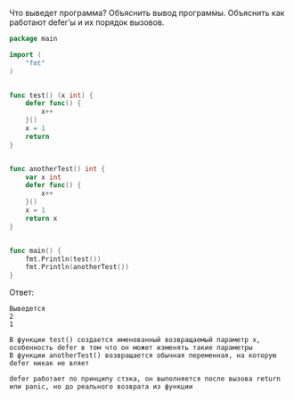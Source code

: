 Что выведет программа? Объяснить вывод программы. Объяснить как работают defer’ы и их порядок вызовов.

```go
package main

import (
	"fmt"
)


func test() (x int) {
	defer func() {
		x++
	}()
	x = 1
	return
}


func anotherTest() int {
	var x int
	defer func() {
		x++
	}()
	x = 1
	return x
}


func main() {
	fmt.Println(test())
	fmt.Println(anotherTest())
}
```

Ответ:
```
Выведется
2
1

В функции test() создается именованный возвращаемый параметр x, особенность defer в том что он может изменять такие параметры
В функции anotherTest() возвращается обычная переменная, на которую defer никак не вляет

defer работает по принципу стэка, он выполняется после вызова return или panic, но до реального возврата из функции

```